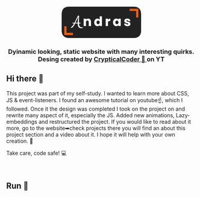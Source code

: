 <p align="center">
  <a href="https://app-secret.herokuapp.com/" target="_blank" rel="noopener noreferrer">
  <img src="https://github.com/AndrasE/raw-readme/blob/main/port-readme-img.png?raw=true">
  </a>
</p>

<h3 align="center">
Dyinamic looking, static website with many interesting quirks. 
<br>
Desing created by <a href="https://www.youtube.com/@CrypticalCoder" target="_blank" rel="noopener noreferrer"> CrypticalCoder 💯 </a> on YT
</h3>

## Hi there 👋

This project was part of my self-study. I wanted to learn more about CSS, JS & event-listeners. I found an awesome tutorial on youtube☝, which I followed. Once it the design was completed I took on the project on and rewrite many aspect of it, especially the JS. Added new animations, Lazy-embeddings and restructured the project. If you would like to read about it more, go to the website➡check projects there you will find an about this project section and a video about it. I hope it will help with your own creation. 👾

Take care, code safe! 💻

<br>

## Run 🚀
